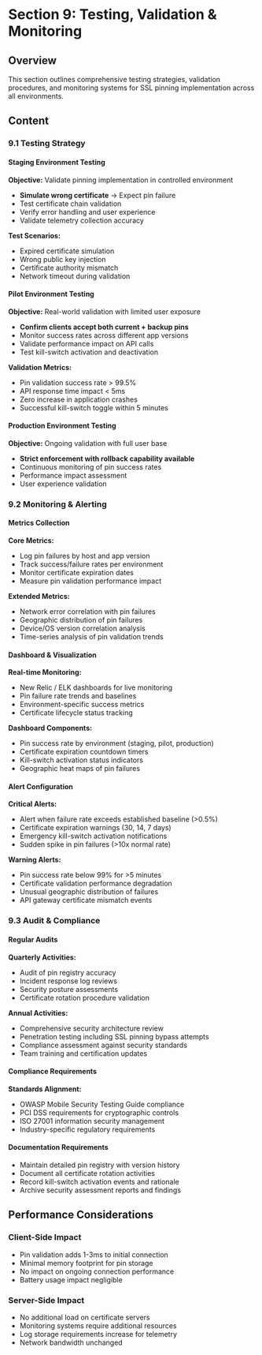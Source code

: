 # Section 9: Testing, Validation & Monitoring

## Overview
This section outlines comprehensive testing strategies, validation procedures, and monitoring systems for SSL pinning implementation across all environments.

## Content

### 9.1 Testing Strategy

#### Staging Environment Testing
**Objective:** Validate pinning implementation in controlled environment
- **Simulate wrong certificate** → Expect pin failure
- Test certificate chain validation
- Verify error handling and user experience
- Validate telemetry collection accuracy

**Test Scenarios:**
- Expired certificate simulation
- Wrong public key injection
- Certificate authority mismatch
- Network timeout during validation

#### Pilot Environment Testing
**Objective:** Real-world validation with limited user exposure
- **Confirm clients accept both current + backup pins**
- Monitor success rates across different app versions
- Validate performance impact on API calls
- Test kill-switch activation and deactivation

**Validation Metrics:**
- Pin validation success rate > 99.5%
- API response time impact < 5ms
- Zero increase in application crashes
- Successful kill-switch toggle within 5 minutes

#### Production Environment Testing
**Objective:** Ongoing validation with full user base
- **Strict enforcement with rollback capability available**
- Continuous monitoring of pin success rates
- Performance impact assessment
- User experience validation

### 9.2 Monitoring & Alerting

#### Metrics Collection
**Core Metrics:**
- Log pin failures by host and app version
- Track success/failure rates per environment
- Monitor certificate expiration dates
- Measure pin validation performance impact

**Extended Metrics:**
- Network error correlation with pin failures
- Geographic distribution of pin failures
- Device/OS version correlation analysis
- Time-series analysis of pin validation trends

#### Dashboard & Visualization
**Real-time Monitoring:**
- New Relic / ELK dashboards for live monitoring
- Pin failure rate trends and baselines
- Environment-specific success metrics
- Certificate lifecycle status tracking

**Dashboard Components:**
- Pin success rate by environment (staging, pilot, production)
- Certificate expiration countdown timers
- Kill-switch activation status indicators
- Geographic heat maps of pin failures

#### Alert Configuration
**Critical Alerts:**
- Alert when failure rate exceeds established baseline (>0.5%)
- Certificate expiration warnings (30, 14, 7 days)
- Emergency kill-switch activation notifications
- Sudden spike in pin failures (>10x normal rate)

**Warning Alerts:**
- Pin success rate below 99% for >5 minutes
- Certificate validation performance degradation
- Unusual geographic distribution of failures
- API gateway certificate mismatch events

### 9.3 Audit & Compliance

#### Regular Audits
**Quarterly Activities:**
- Audit of pin registry accuracy
- Incident response log reviews
- Security posture assessments
- Certificate rotation procedure validation

**Annual Activities:**
- Comprehensive security architecture review
- Penetration testing including SSL pinning bypass attempts
- Compliance assessment against security standards
- Team training and certification updates

#### Compliance Requirements
**Standards Alignment:**
- OWASP Mobile Security Testing Guide compliance
- PCI DSS requirements for cryptographic controls
- ISO 27001 information security management
- Industry-specific regulatory requirements

#### Documentation Requirements
- Maintain detailed pin registry with version history
- Document all certificate rotation activities
- Record kill-switch activation events and rationale
- Archive security assessment reports and findings

## Performance Considerations

### Client-Side Impact
- Pin validation adds 1-3ms to initial connection
- Minimal memory footprint for pin storage
- No impact on ongoing connection performance
- Battery usage impact negligible

### Server-Side Impact
- No additional load on certificate servers
- Monitoring systems require additional resources
- Log storage requirements increase for telemetry
- Network bandwidth unchanged
